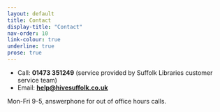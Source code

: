 ```yaml
---
layout: default
title: Contact
display-title: "Contact"
nav-order: 10
link-colour: true
underline: true
prose: true
---
```


- Call: **01473 351249** (service provided by Suffolk Libraries customer service team)
- Email: **help@hivesuffolk.co.uk**

Mon-Fri 9-5, answerphone for out of office hours calls.
